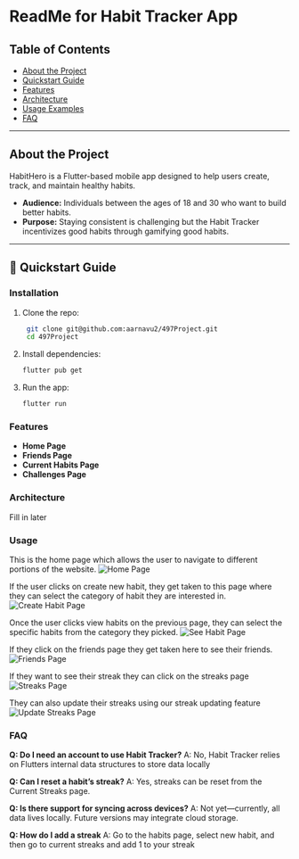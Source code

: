 # ReadMe for Habit Tracker App  

## Table of Contents  
- [About the Project](#about-the-project)  
- [Quickstart Guide](#quickstart-guide)  
- [Features](#features)  
- [Architecture](#architecture)  
- [Usage Examples](#usage-examples)  
- [FAQ](#faq)  

---

## About the Project  
HabitHero is a Flutter-based mobile app designed to help users create, track, and maintain healthy habits.  

- **Audience:** Individuals between the ages of 18 and 30 who want to build better habits.  
- **Purpose:** Staying consistent is challenging but the Habit Tracker incentivizes good habits through gamifying good habits.

---

## 🚀 Quickstart Guide  

### Installation  
1. Clone the repo:  

   ```bash
    git clone git@github.com:aarnavu2/497Project.git
    cd 497Project
    ```

2. Install dependencies:
    ```bash
    flutter pub get
    ```

3. Run the app:
    ```bash
    flutter run
    ```


### Features
- **Home Page**
- **Friends Page**
- **Current Habits Page**
- **Challenges Page**

### Architecture
Fill in later

### Usage
This is the home page which allows the user to navigate to different portions of the website.
![Home Page](https://github.com/aarnavu2/techcomm497Readme2/blob/main/homepage.png)

If the user clicks on create new habit, they get taken to this page where they can select the category of habit they are interested in. 
![Create Habit Page](https://github.com/aarnavu2/techcomm497Readme2/blob/main/create_new_habit.png)

Once the user clicks view habits on the previous page, they can select the specific habits from the category they picked. 
![See Habit Page](https://github.com/aarnavu2/techcomm497Readme2/blob/main/select_habit.png)

If they click on the friends page they get taken here to see their friends.
![Friends Page](https://github.com/aarnavu2/techcomm497Readme2/blob/main/view_friends.png)

If they want to see their streak they can click on the streaks page
![Streaks Page](https://github.com/aarnavu2/techcomm497Readme2/blob/main/view_streaks.png)

They can also update their streaks using our streak updating feature
![Update Streaks Page](https://github.com/aarnavu2/techcomm497Readme2/blob/main/add_streak.png)



### FAQ
**Q: Do I need an account to use Habit Tracker?**
A: No, Habit Tracker relies on Flutters internal data structures to store data locally

**Q: Can I reset a habit’s streak?**
A: Yes, streaks can be reset from the Current Streaks page.

**Q: Is there support for syncing across devices?**
A: Not yet—currently, all data lives locally. Future versions may integrate cloud storage.

**Q: How do I add a streak**
A: Go to the habits page, select new habit, and then go to current streaks and add 1 to your streak
